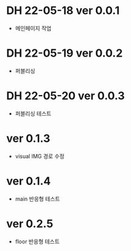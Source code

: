 # DH 22-05-18 ver 0.0.1
- 메인페이지 작업

# DH 22-05-19 ver 0.0.2
- 퍼블리싱

# DH 22-05-20 ver 0.0.3
- 퍼블리싱 테스트
# ver 0.1.3
- visual IMG 경로 수정

# ver 0.1.4
- main 반응형 테스트

# ver 0.2.5
- floor 반응형 테스트